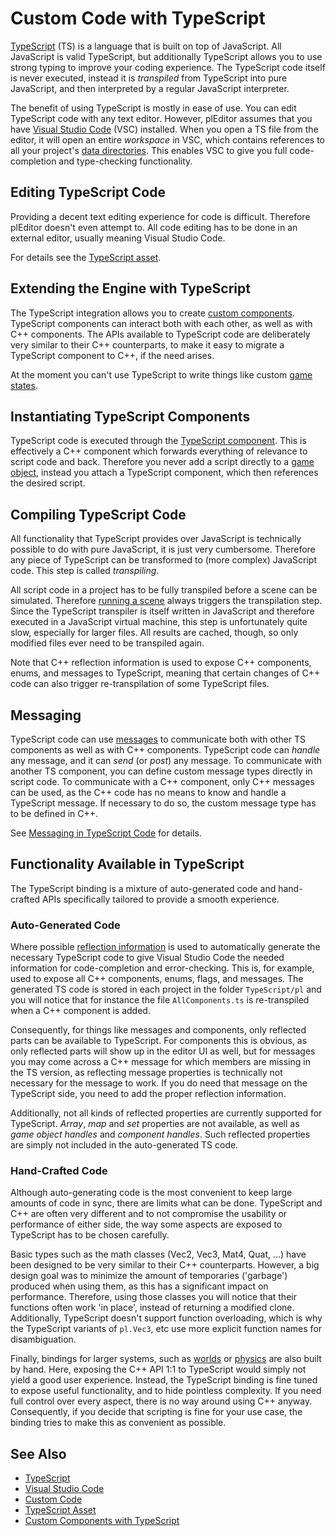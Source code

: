 # Custom Code with TypeScript

[TypeScript](https://www.typescriptlang.org) (TS) is a language that is built on top of JavaScript. All JavaScript is valid TypeScript, but additionally TypeScript allows you to use strong typing to improve your coding experience. The TypeScript code itself is never executed, instead it is *transpiled* from TypeScript into pure JavaScript, and then interpreted by a regular JavaScript interpreter.

The benefit of using TypeScript is mostly in ease of use. You can edit TypeScript code with any text editor. However, plEditor assumes that you have [Visual Studio Code](https://code.visualstudio.com/download) (VSC) installed. When you open a TS file from the editor, it will open an entire *workspace* in VSC, which contains references to all your project's [data directories](../../projects/data-directories.md). This enables VSC to give you full code-completion and type-checking functionality.

## Editing TypeScript Code

Providing a decent text editing experience for code is difficult. Therefore plEditor doesn't even attempt to. All code editing has to be done in an external editor, usually meaning Visual Studio Code.

For details see the [TypeScript asset](ts-asset.md).

## Extending the Engine with TypeScript

The TypeScript integration allows you to create [custom components](custom-ts-components.md). TypeScript components can interact both with each other, as well as with C++ components. The APIs available to TypeScript code are deliberately very similar to their C++ counterparts, to make it easy to migrate a TypeScript component to C++, if the need arises.

At the moment you can't use TypeScript to write things like custom [game states](../../runtime/application/game-state.md).

## Instantiating TypeScript Components

TypeScript code is executed through the [TypeScript component](ts-component.md). This is effectively a C++ component which forwards everything of relevance to script code and back. Therefore you never add a script directly to a [game object](../../runtime/world/game-objects.md), instead you attach a TypeScript component, which then references the desired script.

## Compiling TypeScript Code

All functionality that TypeScript provides over JavaScript is technically possible to do with pure JavaScript, it is just very cumbersome. Therefore any piece of TypeScript can be transformed to (more complex) JavaScript code. This step is called *transpiling*.

All script code in a project has to be fully transpiled before a scene can be simulated. Therefore [running a scene](../../editor/run-scene.md) always triggers the transpilation step. Since the TypeScript transpiler is itself written in JavaScript and therefore executed in a JavaScript virtual machine, this step is unfortunately quite slow, especially for larger files. All results are cached, though, so only modified files ever need to be transpiled again.

Note that C++ reflection information is used to expose C++ components, enums, and messages to TypeScript, meaning that certain changes of C++ code can also trigger re-transpilation of some TypeScript files.

## Messaging

TypeScript code can use [messages](../../runtime/world/world-messaging.md) to communicate both with other TS components as well as with C++ components. TypeScript code can *handle* any message, and it can *send* (or *post*) any message. To communicate with another TS component, you can define custom message types directly in script code. To communicate with a C++ component, only C++ messages can be used, as the C++ code has no means to know and handle a TypeScript message. If necessary to do so, the custom message type has to be defined in C++.

See [Messaging in TypeScript Code](ts-messaging.md) for details.

## Functionality Available in TypeScript

The TypeScript binding is a mixture of auto-generated code and hand-crafted APIs specifically tailored to provide a smooth experience.

### Auto-Generated Code

Where possible [reflection information](../../runtime/reflection-system.md) is used to automatically generate the necessary TypeScript code to give Visual Studio Code the needed information for code-completion and error-checking. This is, for example, used to expose all C++ components, enums, flags, and messages. The generated TS code is stored in each project in the folder `TypeScript/pl` and you will notice that for instance the file `AllComponents.ts` is re-transpiled when a C++ component is added.

Consequently, for things like messages and components, only reflected parts can be available to TypeScript. For components this is obvious, as only reflected parts will show up in the editor UI as well, but for messages you may come across a C++ message for which members are missing in the TS version, as reflecting message properties is technically not necessary for the message to work. If you do need that message on the TypeScript side, you need to add the proper reflection information.

Additionally, not all kinds of reflected properties are currently supported for TypeScript. *Array*, *map* and *set* properties are not available, as well as *game object handles* and *component handles*. Such reflected properties are simply not included in the auto-generated TS code.

### Hand-Crafted Code

Although auto-generating code is the most convenient to keep large amounts of code in sync, there are limits what can be done. TypeScript and C++ are often very different and to not compromise the usability or performance of either side, the way some aspects are exposed to TypeScript has to be chosen carefully.

Basic types such as the math classes (Vec2, Vec3, Mat4, Quat, ...) have been designed to be very similar to their C++ counterparts. However, a big design goal was to minimize the amount of temporaries ('garbage') produced when using them, as this has a significant impact on performance. Therefore, using those classes you will notice that their functions often work 'in place', instead of returning a modified clone. Additionally, TypeScript doesn't support function overloading, which is why the TypeScript variants of `pl.Vec3`, etc use more explicit function names for disambiguation.

Finally, bindings for larger systems, such as [worlds](../../runtime/world/worlds.md) or [physics](../../physics/jolt/jolt-overview.md) are also built by hand. Here, exposing the C++ API 1:1 to TypeScript would simply not yield a good user experience. Instead, the TypeScript binding is fine tuned to expose useful functionality, and to hide pointless complexity. If you need full control over every aspect, there is no way around using C++ anyway. Consequently, if you decide that scripting is fine for your use case, the binding tries to make this as convenient as possible.

## See Also


* [TypeScript](https://www.typescriptlang.org)
* [Visual Studio Code](https://code.visualstudio.com)
* [Custom Code](../custom-code-overview.md)
* [TypeScript Asset](ts-asset.md)
* [Custom Components with TypeScript](custom-ts-components.md)
